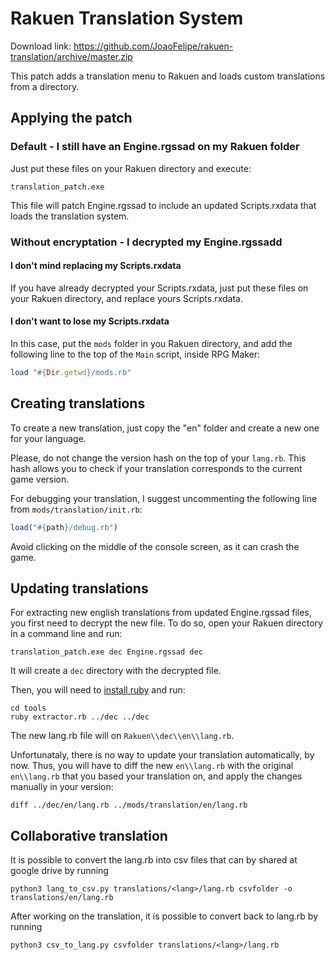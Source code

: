 # Rakuen Translation System

Download link: https://github.com/JoaoFelipe/rakuen-translation/archive/master.zip


This patch adds a translation menu to Rakuen and loads custom translations from a directory.

## Applying the patch

### Default - I still have an Engine.rgssad on my Rakuen folder

Just put these files on your Rakuen directory and execute:
```
translation_patch.exe
```
This file will patch Engine.rgssad to include an updated Scripts.rxdata that loads the translation system.

### Without encryptation - I decrypted my Engine.rgssadd

#### I don't mind replacing my Scripts.rxdata

If you have already decrypted your Scripts.rxdata, just put these files on your Rakuen directory, and replace yours Scripts.rxdata.

#### I don't want to lose my Scripts.rxdata

In this case, put the `mods` folder in you Rakuen directory, and add the following line to the top of the `Main` script, inside RPG Maker:
```ruby
load "#{Dir.getwd}/mods.rb"
```

## Creating translations

To create a new translation, just copy the "en" folder and create a new one for your language.

Please, do not change the version hash on the top of your `lang.rb`. This hash allows you to check if your translation corresponds to the current game version.

For debugging your translation, I suggest uncommenting the following line from `mods/translation/init.rb`:
```ruby
load("#{path}/debug.rb")
```
Avoid clicking on the middle of the console screen, as it can crash the game.

## Updating translations

For extracting new english translations from updated Engine.rgssad files, you first need to decrypt the new file. To do so, open your Rakuen directory in a command line and run:
```
translation_patch.exe dec Engine.rgssad dec
```
It will create a `dec` directory with the decrypted file.

Then, you will need to [install ruby](https://rubyinstaller.org/) and run:
```
cd tools
ruby extractor.rb ../dec ../dec
```
The new lang.rb file will on `Rakuen\\dec\\en\\lang.rb`.

Unfortunataly, there is no way to update your translation automatically, by now. Thus, you will have to diff the new `en\\lang.rb` with the original `en\\lang.rb` that you based your translation on, and apply the changes manually in your version:
```
diff ../dec/en/lang.rb ../mods/translation/en/lang.rb
```

## Collaborative translation

It is possible to convert the lang.rb into csv files that can by shared at google drive by running
```
python3 lang_to_csv.py translations/<lang>/lang.rb csvfolder -o translations/en/lang.rb
```

After working on the translation, it is possible to convert back to lang.rb by running
```
python3 csv_to_lang.py csvfolder translations/<lang>/lang.rb
```
